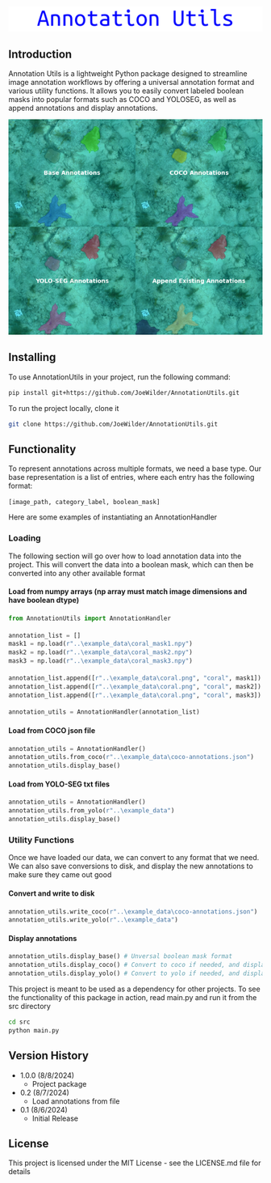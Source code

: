 ![Title](assets/annotation-utils.png?raw=true)

## Introduction

Annotation Utils is a lightweight Python package designed to streamline image annotation workflows by offering a universal annotation format and various utility functions. It allows you to easily convert labeled boolean masks into popular formats such as COCO and YOLOSEG, as well as append annotations and display annotations.

<p align="center">
  <img src="assets/combined-image.png" alt="functionality preview"/>
</p>

## Installing

To use AnnotationUtils in your project, run the following command:
```bash
pip install git+https://github.com/JoeWilder/AnnotationUtils.git
```

To run the project locally, clone it
```bash
git clone https://github.com/JoeWilder/AnnotationUtils.git
```


## Functionality

To represent annotations across multiple formats, we need a base type. Our base representation is a list of entries, where each entry has the following format:

```[image_path, category_label, boolean_mask]```

Here are some examples of instantiating an AnnotationHandler

### Loading 
The following section will go over how to load annotation data into the project. This will convert the data into a boolean mask, which can then be converted into any other available format
#### Load from numpy arrays (np array must match image dimensions and have boolean dtype) 
```python
from AnnotationUtils import AnnotationHandler

annotation_list = []
mask1 = np.load(r"..\example_data\coral_mask1.npy")
mask2 = np.load(r"..\example_data\coral_mask2.npy")
mask3 = np.load(r"..\example_data\coral_mask3.npy")

annotation_list.append([r"..\example_data\coral.png", "coral", mask1])
annotation_list.append([r"..\example_data\coral.png", "coral", mask2])
annotation_list.append([r"..\example_data\coral.png", "coral", mask3])

annotation_utils = AnnotationHandler(annotation_list)
```

#### Load from COCO json file
```python
annotation_utils = AnnotationHandler()
annotation_utils.from_coco(r"..\example_data\coco-annotations.json")
annotation_utils.display_base()
```

#### Load from YOLO-SEG txt files
```python
annotation_utils = AnnotationHandler()
annotation_utils.from_yolo(r"..\example_data")
annotation_utils.display_base()
```

### Utility Functions

Once we have loaded our data, we can convert to any format that we need. We can also save conversions to disk, and display the new annotations to make sure they came out good

#### Convert and write to disk
```python
annotation_utils.write_coco(r"..\example_data\coco-annotations.json")
annotation_utils.write_yolo(r"..\example_data")
```

#### Display annotations
```python
annotation_utils.display_base() # Unversal boolean mask format
annotation_utils.display_coco() # Convert to coco if needed, and display
annotation_utils.display_yolo() # Convert to yolo if needed, and display
```


This project is meant to be used as a dependency for other projects. To see the functionality of this package in action, read main.py and run it from the src directory

```bash
cd src
python main.py
```


## Version History
* 1.0.0 (8/8/2024)
    * Project package
* 0.2 (8/7/2024)
    * Load annotations from file
* 0.1 (8/6/2024)
    * Initial Release

## License

This project is licensed under the MIT License - see the LICENSE.md file for details


